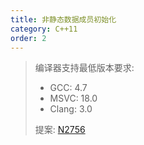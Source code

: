 ```yaml
---
title: 非静态数据成员初始化
category: C++11
order: 2
---
```


> 编译器支持最低版本要求:
> * GCC: 4.7
> * MSVC: 18.0
> * Clang: 3.0
>
> 提案: [N2756](http://www.open-std.org/jtc1/sc22/wg21/docs/papers/2008/n2756.htm)
